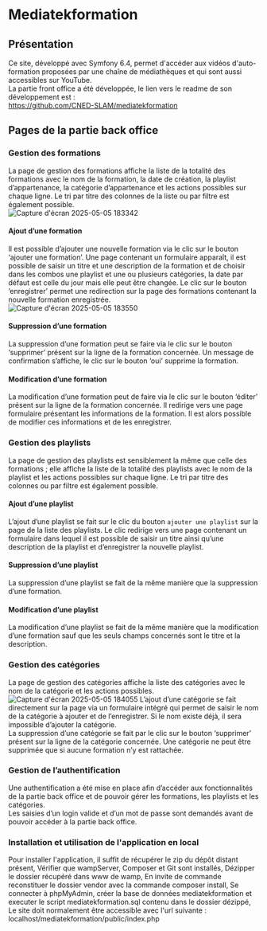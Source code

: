 # Mediatekformation
## Présentation
Ce site, développé avec Symfony 6.4, permet d'accéder aux vidéos d'auto-formation proposées par une chaîne de médiathèques et qui sont aussi accessibles sur YouTube.<br> 
La partie front office a été développée, le lien vers le readme de son développement est :<br>
https://github.com/CNED-SLAM/mediatekformation
## Pages de la partie back office
### Gestion des formations
La page de gestion des formations affiche la liste de la totalité des formations avec le nom de la formation, la date de création, la playlist d’appartenance, la catégorie d’appartenance et les actions possibles sur chaque ligne. Le tri par titre des colonnes de la liste ou par filtre est également possible.<br>
![Capture d'écran 2025-05-05 183342](https://github.com/user-attachments/assets/702bdb3c-a12d-41f2-bba3-a23c61601bf1)
#### Ajout d’une formation
Il est possible d’ajouter une nouvelle formation via le clic sur le bouton ‘ajouter une formation’. Une page contenant un formulaire apparaît, il est possible de saisir un titre et une description de la formation  et de choisir dans les combos une playlist et une ou plusieurs catégories, la date par défaut est celle du jour mais elle peut être changée. Le clic sur le bouton ‘enregistrer’ permet une redirection sur la page des formations contenant la nouvelle formation enregistrée.<br>
![Capture d'écran 2025-05-05 183550](https://github.com/user-attachments/assets/19ce6cca-f7fb-4d7b-8c71-24ba09b26d72)
#### Suppression d’une formation
La suppression d’une formation peut se faire via le clic sur le bouton ‘supprimer’ présent sur la ligne de la formation concernée. Un message de confirmation s’affiche, le clic sur le bouton ‘oui’ supprime la formation.<br>
#### Modification d’une formation
La modification d’une formation peut de faire via le clic sur le bouton ‘éditer’ présent sur la ligne de la formation concernée. Il redirige vers une page formulaire présentant les informations de la formation. Il est alors possible de modifier ces informations et de les enregistrer.
### Gestion des playlists
La page de gestion des playlists est sensiblement la même que celle des formations ; elle affiche la liste de la totalité des playlists avec le nom de la playlist et les actions possibles sur chaque ligne. Le tri par titre des colonnes ou par filtre est également possible.<br>
#### Ajout d’une playlist
L’ajout d’une playlist se fait sur le clic du bouton `ajouter une playlist` sur la page de la liste des playlists. Le clic redirige vers une page contenant un formulaire dans lequel il est possible de saisir un titre ainsi qu’une description de la playlist et d’enregistrer la nouvelle playlist.<br>
#### Suppression d’une playlist
La suppression d’une playlist se fait de la même manière que la suppression d’une formation.<br>
#### Modification d’une playlist
La modification d’une playlist se fait de la même manière que la modification d’une formation sauf que les seuls champs concernés sont le titre et la description.<br>
### Gestion des catégories
La page de gestion des catégories affiche la liste des catégories avec le nom de la catégorie et les actions possibles.<br>
![Capture d'écran 2025-05-05 184055](https://github.com/user-attachments/assets/7bc30f1b-5bd1-4548-afc6-70266f206d83)
L’ajout d’une catégorie se fait directement sur la page via un formulaire intégré qui permet de saisir le nom de la catégorie à ajouter et de l’enregistrer. Si le nom existe déjà, il sera impossible d’ajouter la catégorie. <br>
La suppression d’une catégorie se fait par le clic sur le bouton ‘supprimer’ présent sur la ligne de la catégorie concernée. Une catégorie ne peut être supprimée que si aucune formation n’y est rattachée.<br>
### Gestion de l’authentification
Une authentification a été mise en place afin d’accéder aux fonctionnalités de la partie back office et de pouvoir gérer les formations, les playlists et les catégories.<br>
Les saisies d’un login valide et d’un mot de passe sont demandés avant de pouvoir accéder à la partie back office.<br>
### Installation et utilisation de l'application en local
Pour installer l'application, il suffit de récupérer le zip du dépôt distant présent,
Vérifier que wampServer, Composer et Git sont installés,
Dézipper le dossier récupéré dans www de wamp,
En invite de commande reconstituer le dossier vendor avec la commande composer install,
Se connecter à phpMyAdmin, créer la base de données mediatekformation et executer le script mediatekformation.sql contenu dans le dossier dézippé,
Le site doit normalement être accessible avec l'url suivante : localhost/mediatekformation/public/index.php


